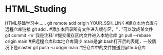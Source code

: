 # HTML_Studing
HTML基础学习中......
git remote add origin YOUR_SSH_LINK #建立本地仓库与远程仓库链接
git add . #添加本目录所有文件进入缓存区，“ . ”可以改成某文件
git commit -m '我是注释' #提交缓存区内文件进入本地仓库
git pull --rebase origin main #把远程仓库和本地仓库同步  main是git bash打开后的表尾，一般情况下是master
git push -u origin main #把仓库中的文件推送到github仓库
